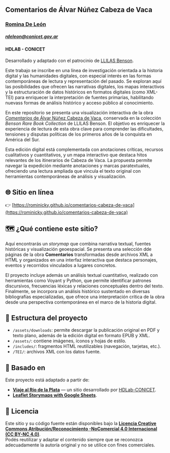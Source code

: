 ## Comentarios de Álvar Núñez Cabeza de Vaca  
### [Romina De León](https://rominicky.github.io)
##### [rdeleon@conicet.gov.ar](rdeleon@conicet.gov.ar)
#### HDLAB - CONICET

Desarrollado y adaptado con el patrocinio de [LLILAS Benson](https://sites.utexas.edu/llilasbensonds/funding/digital-scholarship-fellowships/).

Este trabajo se inscribe en una línea de investigación orientada a la historia digital y las humanidades digitales, con especial interés en las formas contemporáneas de lectura y representación del pasado. Se exploran aquí las posibilidades que ofrecen las narrativas digitales, los mapas interactivos y la estructuración de datos históricos en formatos digitales (como XML-TEI) para enriquecer la interpretación de fuentes primarias, habilitando nuevass formas de análisis histórico y acceso público al conocimiento.

En este repositorio se presenta una visualización interactiva de la obra [*Comentarios* de Álvar Núñez Cabeza de Vaca](https://collections.lib.utexas.edu/catalog/utblac:be9bfa47-9704-483e-a461-9588875230b8), conservada en la colección *Benson Rare Book Collection* de LLILAS Benson. El objetivo es enriquecer la experiencia de lectura de esta obra clave para comprender las dificultades, tensiones y disputas políticas de los primeros años de la conquista en América del Sur.

Esta edición digital está complementada con anotaciones críticas, recursos cualitativos y cuantitativos, y un mapa interactivo que destaca hitos relevantes de los itinerarios de Cabeza de Vaca. La propuesta permite navegar la expedición mediante anotaciones y marcas paratextuales, ofreciendo una lectura ampliada que  vincula el texto original con herramientas contemporáneas de análisis y visualización.

## 🌐 Sitio en línea

👉 [https://rominicky.github.io/comentarios-cabeza-de-vaca](https://rominicky.github.io/comentarios-cabeza-de-vaca)

## 🗺️ ¿Qué contiene este sitio?

Aquí encontrarás un *storymap* que combina narrativa textual, fuentes históricas y visualización geoespacial. Se presenta una selección dde páginas de la obra **Comentarios** transformadas desde archivos XML a HTML y organizados en una interfaz interactiva que destaca personajes, eventos y recorridos vinculados a lugares concretos.

El proyecto incluye además un análisis textual cuantitativo, realizado con herramientas como Voyant y Python, que permite identificar patrones discursivos, frecuencias léxicas y relaciones conceptuales dentro del texto. Finalmente, se incorpora un análisis histórico sustentado en diversas bibliografías especializadas, que ofrece una interpretación crítica de la obra desde una perspectiva contemporánea en el marco de la historia digital.

## 📁 Estructura del proyecto

- `/assets/downloads`: permite descargar la publicación original en PDF y texto plano, además de la edición digital en formato EPUB y XML.
- `/assets/`: contiene imágenes, íconos y hojas de estilo.
- `/includes/`: fragmentos HTML reutilizables (navegación, tarjetas, etc.).
- `/TEI/`: archivos XML con los datos fuente.

## 🧩 Basado en

Este proyecto está adaptado a partir de:

- **[Viaje al Río de la Plata](https://hdlab.space/viaje-al-rio-de-la-plata/)** — un sitio desarrollado por [HDLab-CONICET](https://github.com/hdlabconicet/viaje-al-rio-de-la-plata).
- **[Leaflet Storymaps with Google Sheets](https://github.com/HandsOnDataViz/leaflet-storymaps-with-google-sheets)**.

## 📜 Licencia

Este sitio y su código fuente están disponibles bajo la **[Licencia Creative Commons Atribución/Reconocimiento -NoComercial 4.0 Internacional (CC BY-NC 4.0)](https://creativecommons.org/licenses/by-nc/4.0/)**.  
Podés reutilizar y adaptar el contenido siempre que se reconozca adecuadamente la autoría original y no se utilice con fines comerciales.
